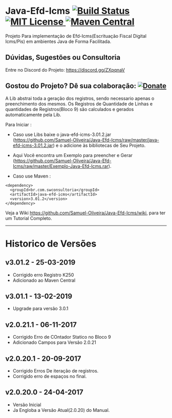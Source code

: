 # Java-Efd-Icms [![Build Status](https://travis-ci.org/Samuel-Oliveira/Java-Efd-Icms.svg?branch=master)](https://travis-ci.org/Samuel-Oliveira/Java-Efd-Icms) [![MIT License](https://img.shields.io/github/license/Samuel-Oliveira/Java-Efd-Icms.svg) ](https://github.com/Samuel-Oliveira/Java-Efd-Icms/blob/master/LICENSE) [![Maven Central](https://img.shields.io/maven-central/v/br.com.swconsultoria/java-efd-icms.svg?label=Maven%20Central)](https://search.maven.org/artifact/br.com.swconsultoria/java-efd-icms/3.01.2/jar)
Projeto Para implementação de Efd-Icms(Escrituação Fiscal Digital Icms/Pis) em ambientes Java de Forma Facilitada.

## Dúvidas, Sugestões ou Consultoria
Entre no Discord do Projeto: https://discord.gg/ZXpqnaV

## Gostou do Projeto? Dê sua colaboração: [![Donate](https://img.shields.io/badge/Donate-PayPal-green.svg)](https://www.paypal.com/cgi-bin/webscr?cmd=_s-xclick&hosted_button_id=TX9K693QQYA6W)

A Lib abstrai toda a geração dos registros, sendo necessario apenas o preenchimento dos mesmos.
Os Registros de Quantidade de Linhas e quantidades de Registros(Bloco 9) são calculados e gerados automaticamente pela Lib.


Para Iniciar : 
- Caso use Libs baixe o java-efd-icms-3.01.2.jar (https://github.com/Samuel-Oliveira/Java-Efd-Icms/raw/master/java-efd-icms-3.01.2.jar) e o adicione às bibliotecas de Seu Projeto.

- Aqui Você encontra um Exemplo para preencher e Gerar (https://github.com/Samuel-Oliveira/Java-Efd-Icms/raw/master/Exemplo-Java-Efd-Icms.rar).

- Caso use Maven :
```
<dependency>
  <groupId>br.com.swconsultoria</groupId>
  <artifactId>java-efd-icms</artifactId>
  <version>3.01.2</version>
</dependency>
```

Veja a Wiki https://github.com/Samuel-Oliveira/Java-Efd-Icms/wiki, para ter um Tutorial Completo.
________________________________________________________________________________________________

# Historico de Versões

## v3.01.2 - 25-03-2019
- Corrigido erro Registro K250
- Adicionado ao Maven Central

## v3.01.1 - 13-02-2019
- Upgrade para versão 3.0.1

## v2.0.21.1 - 06-11-2017
- Corrigido Erro de COntador Statico no Bloco 9
- Adicionado Campos para Versão 2.0.21

## v2.0.20.1 - 20-09-2017
- Corrigido Erros De iteração de registros.
- Corrigido erro de espaços no final.

## v2.0.20.0 - 24-04-2017
- Versão Inicial
- Ja Engloba a Versão Atual(2.0.20) do Manual.
